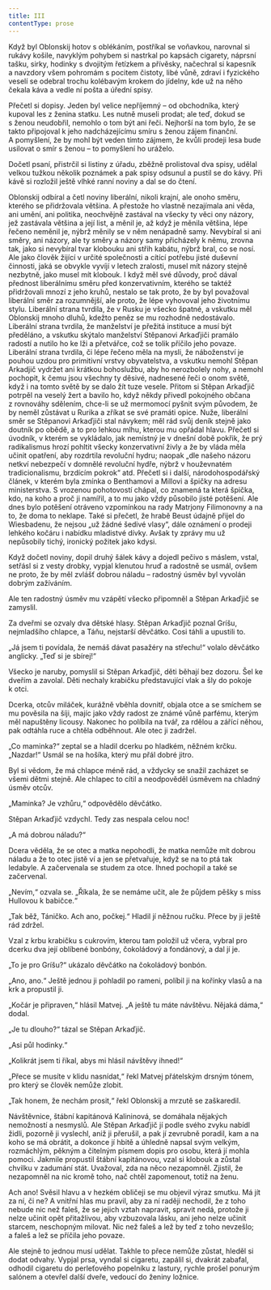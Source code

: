 ```yaml
---
title: III
contentType: prose
---
```


Když byl Oblonskij hotov s oblékáním, postříkal se voňavkou, narovnal si rukávy košile, navyklým pohybem si nastrkal po kapsách cigarety, náprsní tašku, sirky, hodinky s dvojitým řetízkem a přívěsky, načechral si kapesník a navzdory všem pohromám s pocitem čistoty, libé vůně, zdraví i fyzického veselí se odebral trochu kolébavým krokem do jídelny, kde už na něho čekala káva a vedle ní pošta a úřední spisy.

Přečetl si dopisy. Jeden byl velice nepříjemný – od obchodníka, který kupoval les z ženina statku. Les nutně museli prodat; ale teď, dokud se s ženou neudobřil, nemohlo o tom být ani řeči. Nejhorší na tom bylo, že se takto připojoval k jeho nadcházejícímu smíru s ženou zájem finanční. A pomyšlení, že by mohl být veden tímto zájmem, že kvůli prodeji lesa bude usilovat o smír s ženou – to pomyšlení ho uráželo.

Dočetl psaní, přistrčil si listiny z úřadu, zběžně prolistoval dva spisy, udělal velkou tužkou několik poznámek a pak spisy odsunul a pustil se do kávy. Při kávě si rozložil ještě vlhké ranní noviny a dal se do čtení.

Oblonskij odbíral a četl noviny liberální, nikoli krajní, ale onoho směru, kterého se přidržovala většina. A přestože ho vlastně nezajímala ani věda, ani umění, ani politika, neochvějně zastával na všecky ty věci ony názory, jež zastávala většina a její list, a měnil je, až když je měnila většina, lépe řečeno neměnil je, nýbrž měnily se v něm nenápadně samy. Nevybíral si ani směry, ani názory, ale ty směry a názory samy přicházely k němu, zrovna tak, jako si nevybíral tvar klobouku ani střih kabátu, nýbrž bral, co se nosí. Ale jako člověk žijící v určité společnosti a cítící potřebu jisté duševní činnosti, jaká se obvykle vyvíjí v letech zralosti, musel mít názory stejně nezbytně, jako musel mít klobouk. I když měl své důvody, proč dával přednost liberálnímu směru před konzervativním, kterého se taktéž přidržovali mnozí z jeho kruhů, nestalo se tak proto, že by byl považoval liberální směr za rozumnější, ale proto, že lépe vyhovoval jeho životnímu stylu. Liberální strana tvrdila, že v Rusku je všecko špatné, a vskutku měl Oblonskij mnoho dluhů, kdežto peněz se mu rozhodně nedostávalo. Liberální strana tvrdila, že manželství je přežitá instituce a musí být předěláno, a vskutku skýtalo manželství Stěpanovi Arkaďjiči pramálo radostí a nutilo ho ke lži a přetvářce, což se tolik příčilo jeho povaze. Liberální strana tvrdila, či lépe řečeno měla na mysli, že náboženství je pouhou uzdou pro primitivní vrstvy obyvatelstva, a vskutku nemohl Stěpan Arkadjič vydržet ani krátkou bohoslužbu, aby ho nerozbolely nohy, a nemohl pochopit, k čemu jsou všechny ty děsivé, nadnesené řeči o onom světě, když i na tomto světě by se dalo žít tuze vesele. Přitom si Stěpan Arkaďjič potrpěl na veselý žert a bavilo ho, když někdy přivedl pokojného občana z rovnováhy sdělením, chce-li se už mermomocí pyšnit svým původem, že by neměl zůstávat u Rurika a zříkat se své pramáti opice. Nuže, liberální směr se Stěpanovi Arkaďjiči stal návykem; měl rád svůj deník stejně jako doutník po obědě, a to pro lehkou mlhu, kterou mu opřádal hlavu. Přečetl si úvodník, v kterém se vykládalo, jak nemístný je v dnešní době pokřik, že prý radikalismus hrozí pohltit všecky konzervativní živly a že by vláda měla učinit opatření, aby rozdrtila revoluční hydru; naopak „dle našeho názoru netkví nebezpečí v domnělé revoluční hydře, nýbrž v houževnatém tradicionalismu, brzdícím pokrok“ atd. Přečetl si i další, národohospodářský článek, v kterém byla zmínka o Benthamovi a Millovi a špičky na adresu ministerstva. S vrozenou pohotovostí chápal, co znamená ta která špička, kdo, na koho a proč ji namířil, a to mu jako vždy působilo jisté potěšení. Ale dnes bylo potěšení otráveno vzpomínkou na rady Matrjony Filimonovny a na to, že doma to neklape. Také si přečetl, že hrabě Beust údajně přijel do Wiesbadenu, že nejsou „už žádné šedivé vlasy“, dále oznámení o prodeji lehkého kočáru i nabídku mladistvé dívky. Avšak ty zprávy mu už nepůsobily tichý, ironický požitek jako kdysi.

Když dočetl noviny, dopil druhý šálek kávy a dojedl pečivo s máslem, vstal, setřásl si z vesty drobky, vypjal klenutou hruď a radostně se usmál, ovšem ne proto, že by měl zvlášť dobrou náladu – radostný úsměv byl vyvolán dobrým zažíváním.

Ale ten radostný úsměv mu vzápětí všecko připomněl a Stěpan Arkaďjič se zamyslil.

Za dveřmi se ozvaly dva dětské hlasy. Stěpan Arkaďjič poznal Gríšu, nejmladšího chlapce, a Táňu, nejstarší děvčátko. Cosi táhli a upustili to.

„Já jsem ti povídala, že nemáš dávat pasažéry na střechu!“ volalo děvčátko anglicky. „Teď si je sbírej!“

Všecko je naruby, pomyslil si Stěpan Arkaďjič, děti běhají bez dozoru. Šel ke dveřím a zavolal. Děti nechaly krabičku představující vlak a šly do pokoje k otci.

Dcerka, otcův miláček, kurážně vběhla dovnitř, objala otce a se smíchem se mu pověsila na šíji, majíc jako vždy radost ze známé vůně parfému, kterým měl napuštěny licousy. Nakonec ho políbila na tvář, za rdělou a zářící něhou, pak odtáhla ruce a chtěla odběhnout. Ale otec ji zadržel.

„Co maminka?“ zeptal se a hladil dcerku po hladkém, něžném krčku. „Nazdar!“ Usmál se na hošíka, který mu přál dobré jitro.

Byl si vědom, že má chlapce méně rád, a vždycky se snažil zacházet se všemi dětmi stejně. Ale chlapec to cítil a neodpověděl úsměvem na chladný úsměv otcův.

„Maminka? Je vzhůru,“ odpovědělo děvčátko.

Stěpan Arkaďjič vzdychl. Tedy zas nespala celou noc!

„A má dobrou náladu?“

Dcera věděla, že se otec a matka nepohodli, že matka nemůže mít dobrou náladu a že to otec jistě ví a jen se přetvařuje, když se na to ptá tak ledabyle. A začervenala se studem za otce. Ihned pochopil a také se začervenal.

„Nevím,“ ozvala se. „Říkala, že se nemáme učit, ale že půjdem pěšky s miss Hullovou k babičce.“

„Tak běž, Táničko. Ach ano, počkej.“ Hladil jí něžnou ručku. Přece by ji ještě rád zdržel.

Vzal z krbu krabičku s cukrovím, kterou tam položil už včera, vybral pro dcerku dva její oblíbené bonbóny, čokoládový a fondánový, a dal jí je.

„To je pro Gríšu?“ ukázalo děvčátko na čokoládový bonbón.

„Ano, ano.“ Ještě jednou ji pohladil po rameni, políbil ji na kořínky vlasů a na krk a propustil ji.

„Kočár je připraven,“ hlásil Matvej. „A ještě tu máte návštěvu. Nějaká dáma,“ dodal.

„Je tu dlouho?“ tázal se Stěpan Arkaďjič.

„Asi půl hodinky.“

„Kolikrát jsem ti říkal, abys mi hlásil návštěvy ihned!“

„Přece se musíte v klidu nasnídat,“ řekl Matvej přátelským drsným tónem, pro který se člověk nemůže zlobit.

„Tak honem, že nechám prosit,“ řekl Oblonskij a mrzutě se zaškaredil.

Návštěvnice, štábní kapitánová Kalininová, se domáhala nějakých nemožností a nesmyslů. Ale Stěpan Arkaďjič jí podle svého zvyku nabídl židli, pozorně ji vyslechl, aniž ji přerušil, a pak jí zevrubně poradil, kam a na koho se má obrátit, a dokonce jí hbitě a úhledně napsal svým velkým, rozmáchlým, pěkným a čitelným písmem dopis pro osobu, která jí mohla pomoci. Jakmile propustil štábní kapitánovou, vzal si klobouk a zůstal chvilku v zadumání stát. Uvažoval, zda na něco nezapomněl. Zjistil, že nezapomněl na nic kromě toho, nač chtěl zapomenout, totiž na ženu.

Ach ano! Svěsil hlavu a v hezkém obličeji se mu objevil výraz smutku. Má jít za ní, či ne? A vnitřní hlas mu pravil, aby za ní raději nechodil, že z toho nebude nic než faleš, že se jejich vztah napravit, spravit nedá, protože ji nelze učinit opět přitažlivou, aby vzbuzovala lásku, ani jeho nelze učinit starcem, neschopným milovat. Nic než faleš a lež by teď z toho nevzešlo; a faleš a lež se příčila jeho povaze.

Ale stejně to jednou musí udělat. Takhle to přece nemůže zůstat, hleděl si dodat odvahy. Vypjal prsa, vyndal si cigaretu, zapálil si, dvakrát zabafal, odhodil cigaretu do perleťového popelníku z lastury, rychle prošel ponurým salónem a otevřel další dveře, vedoucí do ženiny ložnice.
